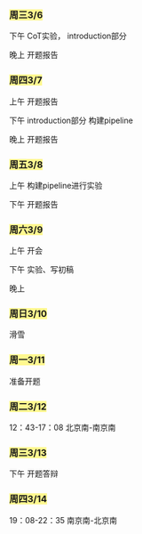 ### <span style="background:#fff88f">周三3/6</span>
下午 
CoT实验，
introduction部分

晚上
开题报告

### <span style="background:#fff88f">周四3/7</span>
上午
开题报告

下午
introduction部分 
构建pipeline

晚上
开题报告

### <span style="background:#fff88f">周五3/8</span>
上午
构建pipeline进行实验

下午
开题报告

### <span style="background:#fff88f">周六3/9</span>
上午
开会

下午
实验、写初稿

晚上

### <span style="background:#fff88f">周日3/10</span>

滑雪

### <span style="background:#fff88f">周一3/11</span>

准备开题
### <span style="background:#fff88f">周二3/12</span>

12：43-17：08 北京南-南京南
### <span style="background:#fff88f">周三3/13</span>

下午
开题答辩

### <span style="background:#fff88f">周四3/14</span>

19：08-22：35 南京南-北京南
